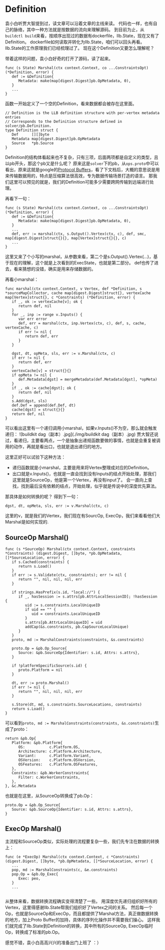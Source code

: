 # Definition

袁小白听贾大智提到过，读文章可以沿着文章的主线来读。
代码也一样，也有自己的脉络，其中一种方法就是按数据的流向来理解源码。
到目前为止，从`buildctl build`来看，按顺序出现过的数据有dockerfile，llb.State，现在又有了Definition。
dockerfile如何读取并转化为llb.State，咱们可以回头再看。
llb.State的工作原理我们已经梳理过了。
现在这个Definition又要怎么理解呢？

带着这样的问题，袁小白好奇的打开了源码，读了起来。
```golang
func (s State) Marshal(ctx context.Context, co ...ConstraintsOpt) (*Definition, error) {
   def := &Definition{
      Metadata: make(map[digest.Digest]pb.OpMetadata, 0),
   }
   ...
}
```
函数一开始定义了一个空的Definition，看来数据都会被存在这里面。

```golang
// Definition is the LLB definition structure with per-vertex metadata entries
// Corresponds to the Definition structure defined in solver/pb.Definition.
type Definition struct {
   Def      [][]byte
   Metadata map[digest.Digest]pb.OpMetadata
   Source   *pb.Source
}
```
Definition的结构体看起来也不复杂，只有三项，后面两项都是自定义的类型，且以pb开头，那这个pb又是什么呢？
原来这是`solver`下的pb，从`ops.proto`中可以看出，原来这就是google的[Protocol Buffers](https://developers.google.com/protocol-buffers/docs/proto3)，看了下文档后，大概的意思说是用来传输数据用的，特点是压缩算法很高效，专为数据传输场景打造的语言。
那我们这里可以预见的就是，我们的Definition可能多少需要跨网传输到远端进行处理。

再看下一句：
```golang
func (s State) Marshal(ctx context.Context, co ...ConstraintsOpt) (*Definition, error) {
   def := &Definition{
      Metadata: make(map[digest.Digest]pb.OpMetadata, 0),
   }
   ...
   def, err := marshal(ctx, s.Output().Vertex(ctx, c), def, smc, map[digest.Digest]struct{}{}, map[Vertex]struct{}{}, c)
   ...
}
```
这里又来了个小写的marshal，从参数来看，第二个是s.Output().Vertex(...)，基于现在的理解，这个就是上次看到的ExecState，也就是第二部分。
def也传了进去，看来猜想的没错，确实是用来存储数据的。

再看小marshal：
```golang
func marshal(ctx context.Context, v Vertex, def *Definition, s *sourceMapCollector, cache map[digest.Digest]struct{}, vertexCache map[Vertex]struct{}, c *Constraints) (*Definition, error) {
   if _, ok := vertexCache[v]; ok {
      return def, nil
   }
   for _, inp := range v.Inputs() {
      var err error
      def, err = marshal(ctx, inp.Vertex(ctx, c), def, s, cache, vertexCache, c)
      if err != nil {
         return def, err
      }
   }

   dgst, dt, opMeta, sls, err := v.Marshal(ctx, c)
   if err != nil {
      return def, err
   }
   vertexCache[v] = struct{}{}
   if opMeta != nil {
      def.Metadata[dgst] = mergeMetadata(def.Metadata[dgst], *opMeta)
   }
   if _, ok := cache[dgst]; ok {
      return def, nil
   }
   s.Add(dgst, sls)
   def.Def = append(def.Def, dt)
   cache[dgst] = struct{}{}
   return def, nil
}
```
可以看出这里有一个递归调用小marshal，如果v.Inputs()不为空，那么就会触发递归：
![buildkit dag（副本）.jpg](./img/buildkit dag（副本）.jpg)
贾大智还说过，看递归，主要看两点，一个是抽象出递规函数要做的事情，也就是会重复被调用的动作，再就是看出口，也就是退出递归的地方。

这里正好可以试验下这种方法：
- 递归函数就是小marshal，主要是用来将Vertex整理成对应的Definition。
- 出口就是v.Inputs()，也就是一直会找到没有Inputs的结点开始处理，那我们这里就是SourceOp，他是第一个Vertex，再没有input了。
会一直向上查找，找到最后没有依赖的结点，开始处理，似乎就是传说中的深度优先算法。

那具体是如何转换的呢？
得到下一句：
```golang
dgst, dt, opMeta, sls, err := v.Marshal(ctx, c)
```
这里的v，就是我们的Vertex，我们现在有SourcOp, ExecOp，我们来看看他们大Marshal是如何实现的.
## SourceOp Marshal()
```golang
func (s *SourceOp) Marshal(ctx context.Context, constraints *Constraints) (digest.Digest, []byte, *pb.OpMetadata, []*SourceLocation, error) {
   if s.Cached(constraints) {
      return s.Load()
   }
   if err := s.Validate(ctx, constraints); err != nil {
      return "", nil, nil, nil, err
   }

   if strings.HasPrefix(s.id, "local://") {
      if _, hasSession := s.attrs[pb.AttrLocalSessionID]; !hasSession {
         uid := s.constraints.LocalUniqueID
         if uid == "" {
            uid = constraints.LocalUniqueID
         }
         s.attrs[pb.AttrLocalUniqueID] = uid
         addCap(&s.constraints, pb.CapSourceLocalUnique)
      }
   }
   proto, md := MarshalConstraints(constraints, &s.constraints)

   proto.Op = &pb.Op_Source{
      Source: &pb.SourceOp{Identifier: s.id, Attrs: s.attrs},
   }

   if !platformSpecificSource(s.id) {
      proto.Platform = nil
   }

   dt, err := proto.Marshal()
   if err != nil {
      return "", nil, nil, nil, err
   }

   s.Store(dt, md, s.constraints.SourceLocations, constraints)
   return s.Load()
}
```
可以看到`proto, md := MarshalConstraints(constraints, &s.constraints)`生成了proto：
```golang
return &pb.Op{
   Platform: &pb.Platform{
      OS:           c.Platform.OS,
      Architecture: c.Platform.Architecture,
      Variant:      c.Platform.Variant,
      OSVersion:    c.Platform.OSVersion,
      OSFeatures:   c.Platform.OSFeatures,
   },
   Constraints: &pb.WorkerConstraints{
      Filter: c.WorkerConstraints,
   },
}, &c.Metadata
```
也就是在这里，从SourceOp转换成了pb.Op：
```golang
proto.Op = &pb.Op_Source{
   Source: &pb.SourceOp{Identifier: s.id, Attrs: s.attrs},
}
```

## ExecOp Marshal()
主流程和SourceOp类似，实际处理的流程要复杂一些，我们先专注在数据的转换上：
```golang
func (e *ExecOp) Marshal(ctx context.Context, c *Constraints) (digest.Digest, []byte, *pb.OpMetadata, []*SourceLocation, error) {
   ...
   pop, md := MarshalConstraints(c, &e.constraints)
   pop.Op = &pb.Op_Exec{
      Exec: peo,
   }
   ...
   
```
从整体来看，数据转换流程确实变得清楚了一些。
用深度优先递归组织好所有的Vertex，这里得感谢llb.State帮我们组织好了Vertex之间的关系。
然后每一个Op，也就是SourceOp和ExecOp，而且都提供了Marshal方法，真正做数据转换的地方，加上Proto Buffer的加持，具体的序列化操作并不需要我们操心。
这样我们就完成了llb.State到Definition的转换，其中所有的SourceOp, ExecOp临时Op，转换成了标准的pb.Op。

感觉不错，袁小白高高兴兴的准备出门上班了 ：）
